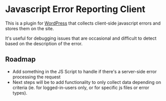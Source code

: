 # Javascript Error Reporting Client

This is a plugin for [WordPress](https://www.wordpress.org) that collects client-side javascript errors and stores them on the site. 

It's useful for debugging issues that are occasional and difficult to detect based on the description of the error.

## Roadmap
 - Add something in the JS Script to handle if there's a server-side error processing the request
 - Next steps will be to add functionality to only collect data depending on criteria (ie. for logged-in-users only, or for specific js files or error types).